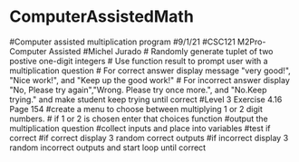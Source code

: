 # ComputerAssistedMath
#Computer assisted multiplication program #9/1/21 #CSC121 M2Pro- Computer Assisted #Michel Jurado  # Randomly generate tuplet of two postive one-digit integers # Use function result to prompt user with a multiplication question # For correct answer display message "very good!", "Nice work!", and "Keep up the good work!" # For incorrect answer display "No, Please try again","Wrong. Please try once more.", and "No.Keep trying." and make student keep trying until correct  #Level 3 Exercise 4.16 Page 154  #create a menu to choose between multiplying 1 or 2 digit numbers. # if 1 or 2 is chosen enter that choices function #output the multiplication question #collect inputs and place into variables #test if correct #if correct display 3 random correct outputs #if incorrect display 3 random incorrect outputs and start loop until correct
